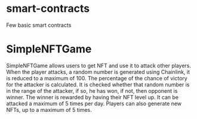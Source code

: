 # smart-contracts
Few basic smart contracts

# SimpleNFTGame

SimpleNFTGame allows users to get NFT and use it to attack other players. 
When the player attacks, a random number is generated using Chainlink, it is reduced to a maximum of 100. 
The percentage of the chance of victory for the attacker is calculated. 
It is checked whether that random number is in the range of the attacker, if so, he has won, if not, then opponent is winner. 
The winner is rewarded by having their NFT level up. It can be attacked a maximum of 5 times per day. 
Players can also generate new NFTs, up to a maximum of 5 times.
